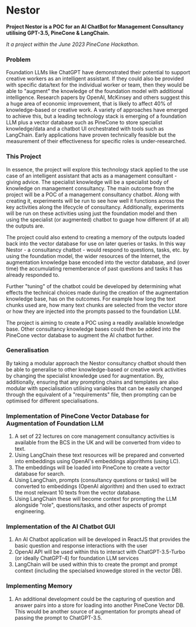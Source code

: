 # Nestor
<b>Project Nestor is a POC for an AI ChatBot for Management Consultancy utilising GPT-3.5, PineCone &amp; LangChain.</b> 

<i>It a project within the June 2023 PineCone Hackathon.</i>

### Problem
Foundation LLMs like ChatGPT have demonstrated their potential to support creative workers as an intelligent assistant.  If they could also be provided with specific data/text for the individual worker or team, then they would be able  to "augment" the knowledge of the foundation model with additional intelligence.  Research papers by OpenAI, McKinsey and others suggest this a huge area of economic improvement, that is likely to affect 40% of knowledge-based or creative work. A variety of approaches have emerged to achieve this, but a leading technology stack is emerging of a foundation LLM plus a vector database such as PineCone to store specialist knowledge/data and a chatbot UI orchestrated with tools such as LangChain.  Early applications have proven technically feasible but the measurement of their effectiveness for specific roles is under-researched.

### This Project
In essence, the project will explore this technology stack applied to the use case of an intelligent assistant that acts as a management consultant - giving advice.  The  specialist knowledge will be a specialist body of knowledge on management consultancy.  The main outcome from the project will be a POC of a management consultancy chatbot.  Along with creating it, experiments will be run to see how well it functions across the key activities along the lifecycle of consultancy.  Additionally, experiments will be run on these activities using just the foundation model and then using the specialist (or augmented) chatbot to guage how different (if at all) the outputs are.

The project could also extend to creating a memory of the outputs loaded back into the vector database for use on later queries or tasks.  In this way Nestor - a consultancy chatbot - would respond to questions, tasks, etc. by using the foundation model, the wider resources of the Internet, the augmentation knowledge base encoded into the vector database, and (over time) the accumulating rememberance of past questions and tasks it has already responded to.

Further "tuning" of the chatbot could be developed by determining what effects the technical choices made during the creation of the augmentation knowledge base, has on the outcomes.  For example how long the text chunks used are, how many text chunks are selected from the vector store or how they are injected into the prompts passed to the foundation LLM.  

The project is aiming to create a POC using a readily available knowledge base.  Other consultancy knowledge bases could then be added into the PineCone vector database to augment the AI chatbot further.

### Generalisation
By taking a modular approach the Nestor consultancy chatbot should then be able to generalise to other knowledge-based or creative work activities by changing the specialist knowledge used for augmentation. By, additionally, ensuring that any prompting chains and templates are also modular with specialisation utilising variables that can be easily changed through the equivalent of a "requirements" file, then prompting can be optimised for different specialisations.

### Implementation of PineCone Vector Database for Augmentation of Foundation LLM
1.  A set of 22 lectures on core management consultancy activities is available from the BCS in the UK and will be converted from video to text.
2.  Using LangChain these text resources will be prepared and converted into embeddings using OpenAI's embeddings algorithms (using LC).
3.  The embeddings will be loaded into PineCone to create a vector database for search.
4.  Using LangChain, prompts (consultancy questions or tasks) will be converted to embeddings (OpenAI algorithm) and then used to extract the most relevant 10 texts from the vector database.
5.  Using LangChain these will become context for prompting the LLM alongside "role", questions/tasks, and other aspects of prompt engineering.

### Implementation of the AI Chatbot GUI
1. An AI Chatbot application will be developed in ReactJS that provides the basic question and response interactions with the user
2. OpenAI API will be used within this to interact with ChatGPT-3.5-Turbo (or ideally ChatGPT-4) for foundation LLM services
3. LangChain will be used within this to create the prompt and prompt context (including the specialsed knowedge stored in the vector DB).

### Implementing Memory
1. An additional development could be the capturing of question and answer pairs into a store for loading into another PineCone Vector DB.  This would be another source of augmentation for prompts ahead of passing the prompt to ChatGPT-3.5.




